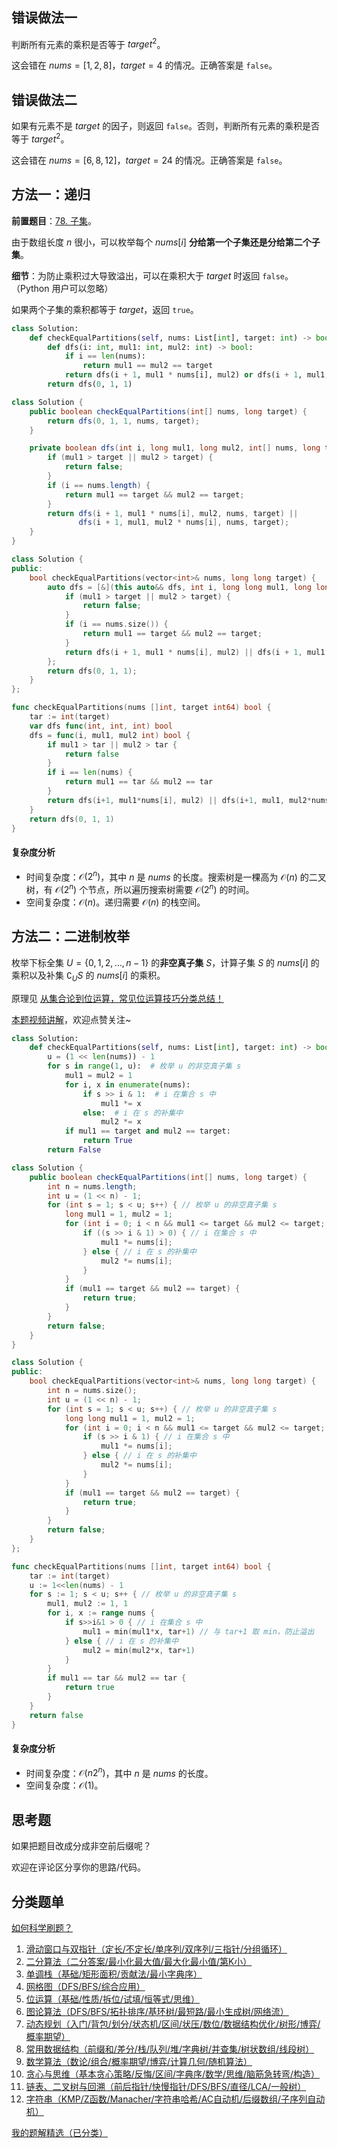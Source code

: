 ## 错误做法一

判断所有元素的乘积是否等于 $\textit{target}^2$。

这会错在 $\textit{nums}=[1,2,8]$，$\textit{target}=4$ 的情况。正确答案是 $\texttt{false}$。

## 错误做法二

如果有元素不是 $\textit{target}$ 的因子，则返回 $\texttt{false}$。否则，判断所有元素的乘积是否等于 $\textit{target}^2$。

这会错在 $\textit{nums}=[6,8,12]$，$\textit{target}=24$ 的情况。正确答案是 $\texttt{false}$。

## 方法一：递归

**前置题目**：[78. 子集](https://leetcode.cn/problems/subsets/)。

由于数组长度 $n$ 很小，可以枚举每个 $\textit{nums}[i]$ **分给第一个子集还是分给第二个子集**。

**细节**：为防止乘积过大导致溢出，可以在乘积大于 $\textit{target}$ 时返回 $\texttt{false}$。（Python 用户可以忽略）

如果两个子集的乘积都等于 $\textit{target}$，返回 $\texttt{true}$。

```py [sol-Python3]
class Solution:
    def checkEqualPartitions(self, nums: List[int], target: int) -> bool:
        def dfs(i: int, mul1: int, mul2: int) -> bool:
            if i == len(nums):
                return mul1 == mul2 == target
            return dfs(i + 1, mul1 * nums[i], mul2) or dfs(i + 1, mul1, mul2 * nums[i])
        return dfs(0, 1, 1)
```

```java [sol-Java]
class Solution {
    public boolean checkEqualPartitions(int[] nums, long target) {
        return dfs(0, 1, 1, nums, target);
    }

    private boolean dfs(int i, long mul1, long mul2, int[] nums, long target) {
        if (mul1 > target || mul2 > target) {
            return false;
        }
        if (i == nums.length) {
            return mul1 == target && mul2 == target;
        }
        return dfs(i + 1, mul1 * nums[i], mul2, nums, target) ||
               dfs(i + 1, mul1, mul2 * nums[i], nums, target);
    }
}
```

```cpp [sol-C++]
class Solution {
public:
    bool checkEqualPartitions(vector<int>& nums, long long target) {
        auto dfs = [&](this auto&& dfs, int i, long long mul1, long long mul2) -> bool {
            if (mul1 > target || mul2 > target) {
                return false;
            }
            if (i == nums.size()) {
                return mul1 == target && mul2 == target;
            }
            return dfs(i + 1, mul1 * nums[i], mul2) || dfs(i + 1, mul1, mul2 * nums[i]);
        };
        return dfs(0, 1, 1);
    }
};
```

```go [sol-Go]
func checkEqualPartitions(nums []int, target int64) bool {
	tar := int(target)
	var dfs func(int, int, int) bool
	dfs = func(i, mul1, mul2 int) bool {
		if mul1 > tar || mul2 > tar {
			return false
		}
		if i == len(nums) {
			return mul1 == tar && mul2 == tar
		}
		return dfs(i+1, mul1*nums[i], mul2) || dfs(i+1, mul1, mul2*nums[i])
	}
	return dfs(0, 1, 1)
}
```

#### 复杂度分析

- 时间复杂度：$\mathcal{O}(2^n)$，其中 $n$ 是 $\textit{nums}$ 的长度。搜索树是一棵高为 $\mathcal{O}(n)$ 的二叉树，有 $\mathcal{O}(2^n)$ 个节点，所以遍历搜索树需要 $\mathcal{O}(2^n)$ 的时间。
- 空间复杂度：$\mathcal{O}(n)$。递归需要 $\mathcal{O}(n)$ 的栈空间。

## 方法二：二进制枚举

枚举下标全集 $U=\{0,1,2,\ldots, n-1\}$ 的**非空真子集** $S$，计算子集 $S$ 的 $\textit{nums}[i]$ 的乘积以及补集 $\complement_US$ 的 $\textit{nums}[i]$ 的乘积。

原理见 [从集合论到位运算，常见位运算技巧分类总结！](https://leetcode.cn/circle/discuss/CaOJ45/)

[本题视频讲解](https://www.bilibili.com/video/BV1Dz76zfEdi/)，欢迎点赞关注~

```py [sol-Python3]
class Solution:
    def checkEqualPartitions(self, nums: List[int], target: int) -> bool:
        u = (1 << len(nums)) - 1
        for s in range(1, u):  # 枚举 u 的非空真子集 s
            mul1 = mul2 = 1
            for i, x in enumerate(nums):
                if s >> i & 1:  # i 在集合 s 中
                    mul1 *= x
                else:  # i 在 s 的补集中
                    mul2 *= x
            if mul1 == target and mul2 == target:
                return True
        return False
```

```java [sol-Java]
class Solution {
    public boolean checkEqualPartitions(int[] nums, long target) {
        int n = nums.length;
        int u = (1 << n) - 1;
        for (int s = 1; s < u; s++) { // 枚举 u 的非空真子集 s
            long mul1 = 1, mul2 = 1;
            for (int i = 0; i < n && mul1 <= target && mul2 <= target; i++) {
                if ((s >> i & 1) > 0) { // i 在集合 s 中
                    mul1 *= nums[i];
                } else { // i 在 s 的补集中
                    mul2 *= nums[i];
                }
            }
            if (mul1 == target && mul2 == target) {
                return true;
            }
        }
        return false;
    }
}
```

```cpp [sol-C++]
class Solution {
public:
    bool checkEqualPartitions(vector<int>& nums, long long target) {
        int n = nums.size();
        int u = (1 << n) - 1;
        for (int s = 1; s < u; s++) { // 枚举 u 的非空真子集 s
            long long mul1 = 1, mul2 = 1;
            for (int i = 0; i < n && mul1 <= target && mul2 <= target; i++) {
                if (s >> i & 1) { // i 在集合 s 中
                    mul1 *= nums[i];
                } else { // i 在 s 的补集中
                    mul2 *= nums[i];
                }
            }
            if (mul1 == target && mul2 == target) {
                return true;
            }
        }
        return false;
    }
};
```

```go [sol-Go]
func checkEqualPartitions(nums []int, target int64) bool {
	tar := int(target)
	u := 1<<len(nums) - 1
	for s := 1; s < u; s++ { // 枚举 u 的非空真子集 s
		mul1, mul2 := 1, 1
		for i, x := range nums {
			if s>>i&1 > 0 { // i 在集合 s 中
				mul1 = min(mul1*x, tar+1) // 与 tar+1 取 min，防止溢出
			} else { // i 在 s 的补集中
				mul2 = min(mul2*x, tar+1)
			}
		}
		if mul1 == tar && mul2 == tar {
			return true
		}
	}
	return false
}
```

#### 复杂度分析

- 时间复杂度：$\mathcal{O}(n2^n)$，其中 $n$ 是 $\textit{nums}$ 的长度。
- 空间复杂度：$\mathcal{O}(1)$。

## 思考题

如果把题目改成分成非空前后缀呢？

欢迎在评论区分享你的思路/代码。

## 分类题单

[如何科学刷题？](https://leetcode.cn/circle/discuss/RvFUtj/)

1. [滑动窗口与双指针（定长/不定长/单序列/双序列/三指针/分组循环）](https://leetcode.cn/circle/discuss/0viNMK/)
2. [二分算法（二分答案/最小化最大值/最大化最小值/第K小）](https://leetcode.cn/circle/discuss/SqopEo/)
3. [单调栈（基础/矩形面积/贡献法/最小字典序）](https://leetcode.cn/circle/discuss/9oZFK9/)
4. [网格图（DFS/BFS/综合应用）](https://leetcode.cn/circle/discuss/YiXPXW/)
5. [位运算（基础/性质/拆位/试填/恒等式/思维）](https://leetcode.cn/circle/discuss/dHn9Vk/)
6. [图论算法（DFS/BFS/拓扑排序/基环树/最短路/最小生成树/网络流）](https://leetcode.cn/circle/discuss/01LUak/)
7. [动态规划（入门/背包/划分/状态机/区间/状压/数位/数据结构优化/树形/博弈/概率期望）](https://leetcode.cn/circle/discuss/tXLS3i/)
8. [常用数据结构（前缀和/差分/栈/队列/堆/字典树/并查集/树状数组/线段树）](https://leetcode.cn/circle/discuss/mOr1u6/)
9. [数学算法（数论/组合/概率期望/博弈/计算几何/随机算法）](https://leetcode.cn/circle/discuss/IYT3ss/)
10. [贪心与思维（基本贪心策略/反悔/区间/字典序/数学/思维/脑筋急转弯/构造）](https://leetcode.cn/circle/discuss/g6KTKL/)
11. [链表、二叉树与回溯（前后指针/快慢指针/DFS/BFS/直径/LCA/一般树）](https://leetcode.cn/circle/discuss/K0n2gO/)
12. [字符串（KMP/Z函数/Manacher/字符串哈希/AC自动机/后缀数组/子序列自动机）](https://leetcode.cn/circle/discuss/SJFwQI/)

[我的题解精选（已分类）](https://github.com/EndlessCheng/codeforces-go/blob/master/leetcode/SOLUTIONS.md)
